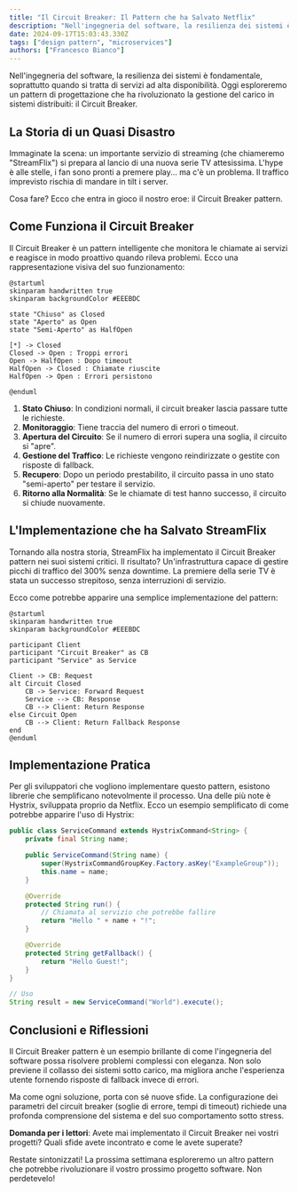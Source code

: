 ```yaml
---
title: "Il Circuit Breaker: Il Pattern che ha Salvato Netflix"
description: "Nell'ingegneria del software, la resilienza dei sistemi è fondamentale, soprattutto quando si tratta di servizi ad alta disponibilità. Oggi esploreremo un pattern di progettazione che ha rivoluzionato la gestione del carico in sistemi distribuiti: il Circuit Breaker."
date: 2024-09-17T15:03:43.330Z
tags: ["design pattern", "microservices"]
authors: ["Francesco Bianco"]
---
```


Nell'ingegneria del software, la resilienza dei sistemi è fondamentale, soprattutto quando si tratta di servizi ad alta disponibilità. Oggi esploreremo un pattern di progettazione che ha rivoluzionato la gestione del carico in sistemi distribuiti: il Circuit Breaker.

## La Storia di un Quasi Disastro

Immaginate la scena: un importante servizio di streaming (che chiameremo "StreamFlix") si prepara al lancio di una nuova serie TV attesissima. L'hype è alle stelle, i fan sono pronti a premere play... ma c'è un problema. Il traffico imprevisto rischia di mandare in tilt i server.

Cosa fare? Ecco che entra in gioco il nostro eroe: il Circuit Breaker pattern.

## Come Funziona il Circuit Breaker

Il Circuit Breaker è un pattern intelligente che monitora le chiamate ai servizi e reagisce in modo proattivo quando rileva problemi. Ecco una rappresentazione visiva del suo funzionamento:

```plantuml
@startuml
skinparam handwritten true
skinparam backgroundColor #EEEBDC

state "Chiuso" as Closed
state "Aperto" as Open
state "Semi-Aperto" as HalfOpen

[*] -> Closed
Closed -> Open : Troppi errori
Open -> HalfOpen : Dopo timeout
HalfOpen -> Closed : Chiamate riuscite
HalfOpen -> Open : Errori persistono

@enduml
```

1. **Stato Chiuso**: In condizioni normali, il circuit breaker lascia passare tutte le richieste.
2. **Monitoraggio**: Tiene traccia del numero di errori o timeout.
3. **Apertura del Circuito**: Se il numero di errori supera una soglia, il circuito si "apre".
4. **Gestione del Traffico**: Le richieste vengono reindirizzate o gestite con risposte di fallback.
5. **Recupero**: Dopo un periodo prestabilito, il circuito passa in uno stato "semi-aperto" per testare il servizio.
6. **Ritorno alla Normalità**: Se le chiamate di test hanno successo, il circuito si chiude nuovamente.

## L'Implementazione che ha Salvato StreamFlix

Tornando alla nostra storia, StreamFlix ha implementato il Circuit Breaker pattern nei suoi sistemi critici. Il risultato? Un'infrastruttura capace di gestire picchi di traffico del 300% senza downtime. La premiere della serie TV è stata un successo strepitoso, senza interruzioni di servizio.

Ecco come potrebbe apparire una semplice implementazione del pattern:

```plantuml
@startuml
skinparam handwritten true
skinparam backgroundColor #EEEBDC

participant Client
participant "Circuit Breaker" as CB
participant "Service" as Service

Client -> CB: Request
alt Circuit Closed
    CB -> Service: Forward Request
    Service --> CB: Response
    CB --> Client: Return Response
else Circuit Open
    CB --> Client: Return Fallback Response
end
@enduml
```

## Implementazione Pratica

Per gli sviluppatori che vogliono implementare questo pattern, esistono librerie che semplificano notevolmente il processo. Una delle più note è Hystrix, sviluppata proprio da Netflix. Ecco un esempio semplificato di come potrebbe apparire l'uso di Hystrix:

```java
public class ServiceCommand extends HystrixCommand<String> {
    private final String name;

    public ServiceCommand(String name) {
        super(HystrixCommandGroupKey.Factory.asKey("ExampleGroup"));
        this.name = name;
    }

    @Override
    protected String run() {
        // Chiamata al servizio che potrebbe fallire
        return "Hello " + name + "!";
    }

    @Override
    protected String getFallback() {
        return "Hello Guest!";
    }
}

// Uso
String result = new ServiceCommand("World").execute();
```

## Conclusioni e Riflessioni

Il Circuit Breaker pattern è un esempio brillante di come l'ingegneria del software possa risolvere problemi complessi con eleganza. Non solo previene il collasso dei sistemi sotto carico, ma migliora anche l'esperienza utente fornendo risposte di fallback invece di errori.

Ma come ogni soluzione, porta con sé nuove sfide. La configurazione dei parametri del circuit breaker (soglie di errore, tempi di timeout) richiede una profonda comprensione del sistema e del suo comportamento sotto stress.

**Domanda per i lettori**: Avete mai implementato il Circuit Breaker nei vostri progetti? Quali sfide avete incontrato e come le avete superate?

Restate sintonizzati! La prossima settimana esploreremo un altro pattern che potrebbe rivoluzionare il vostro prossimo progetto software. Non perdetevelo!
